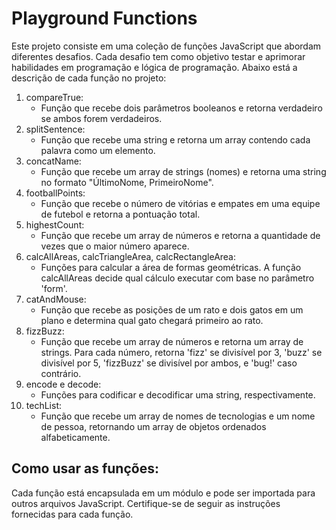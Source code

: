 # Playground Functions

Este projeto consiste em uma coleção de funções JavaScript que abordam diferentes desafios. Cada desafio tem como objetivo testar e aprimorar habilidades em programação e lógica de programação. Abaixo está a descrição de cada função no projeto:

1. compareTrue:
   - Função que recebe dois parâmetros booleanos e retorna verdadeiro se ambos forem verdadeiros.
2. splitSentence:
   - Função que recebe uma string e retorna um array contendo cada palavra como um elemento.
3. concatName:
   - Função que recebe um array de strings (nomes) e retorna uma string no formato "ÚltimoNome, PrimeiroNome".
4. footballPoints:
   - Função que recebe o número de vitórias e empates em uma equipe de futebol e retorna a pontuação total.
5. highestCount:
   - Função que recebe um array de números e retorna a quantidade de vezes que o maior número aparece.
6. calcAllAreas, calcTriangleArea, calcRectangleArea:
   - Funções para calcular a área de formas geométricas. A função calcAllAreas decide qual cálculo executar com base no parâmetro 'form'.
7. catAndMouse:
   - Função que recebe as posições de um rato e dois gatos em um plano e determina qual gato chegará primeiro ao rato.
8. fizzBuzz:
   - Função que recebe um array de números e retorna um array de strings. Para cada número, retorna 'fizz' se divisível por 3, 'buzz' se divisível por 5, 'fizzBuzz' se divisível por ambos, e 'bug!' caso contrário.
9. encode e decode:
    - Funções para codificar e decodificar uma string, respectivamente.
10. techList:
    - Função que recebe um array de nomes de tecnologias e um nome de pessoa, retornando um array de objetos ordenados alfabeticamente.

## Como usar as funções:
Cada função está encapsulada em um módulo e pode ser importada para outros arquivos JavaScript. Certifique-se de seguir as instruções fornecidas para cada função.
